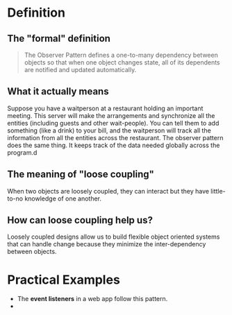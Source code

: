 
# Definition

## The "**formal**" definition

> The Observer Pattern defines a one-to-many dependency between objects so that when one object changes state, all of its dependents are notified and updated automatically.

## What it actually means

Suppose you have a waitperson at a restaurant holding an important meeting. This server will make the arrangements and synchronize all the entities (including guests and other wait-people). You can tell them to add something (like a drink) to your bill, and the waitperson will track all the information from all the entities across the restaurant. The observer pattern does the same thing. It keeps track of the data needed globally across the program.d


## The meaning of "loose coupling"

When two objects are loosely coupled, they can interact but they have little-to-no knowledge of one another.

## How can loose coupling help us?

Loosely coupled designs allow us to build flexible object oriented systems that can handle change because they minimize the inter-dependency between objects.

# Practical Examples

- The **event listeners** in a web app follow this pattern.
- 